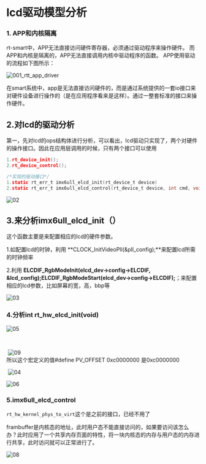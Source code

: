 

# lcd驱动模型分析

### 1. APP和内核隔离

rt-smart中，APP无法直接访问硬件寄存器，必须通过驱动程序来操作硬件。
而APP和内核是隔离的，APP无法直接调用内核中驱动程序的函数。
APP使用驱动的流程如下图所示：

![001_rtt_app_driver](D:\workspace\git\smartwork-takenodt\takenodt\lcd\pic\001_rtt_app_driver.png)

在smart系统中，app是无法直接访问硬件的，而是通过系统提供的一套io接口来对硬件设备进行操作的（是在应用程序看来是这样）。通过一整套标准的接口来操作硬件。

## 2.对lcd的驱动分析

第一，先对lcd的ops结构体进行分析，可以看出，lcd驱动只实现了，两个对硬件的操作接口。因此在应用层调用的时候，只有两个接口可以使用

```c
1.rt_device_init();
2.rt_device_control();
```

```c
/*实现的驱动接口*/
1.static rt_err_t imx6ull_elcd_init(rt_device_t device)
2.static rt_err_t imx6ull_elcd_control(rt_device_t device, int cmd, void *args)
```

![02](D:\workspace\git\smartwork-takenodt\takenodt\lcd\pic\02.png)

## 3.来分析imx6ull_elcd_init（）

这个函数主要是来配置相应的lcd的硬件参数。

1.如配置lcd的时钟，利用 **CLOCK_InitVideoPll(&pll_config);**来配置lcd所需的时钟频率

2.利用 **ELCDIF_RgbModeInit(elcd_dev->config->ELCDIF, &lcd_config);ELCDIF_RgbModeStart(elcd_dev->config->ELCDIF);**；来配置相应的lcd参数，比如屏幕的宽，高，bbp等

![03](D:\workspace\git\smartwork-takenodt\takenodt\lcd\pic\03.png)

### 4.分析int rt_hw_elcd_init(void)

![05](D:\workspace\git\smartwork-takenodt\takenodt\lcd\pic\05.jpg)

​                       

​                          ![09](D:\workspace\git\smartwork-takenodt\takenodt\lcd\pic\09.jpg)   
​                           所以这个宏定义的值#define PV_OFFSET 0xc0000000 是0xc0000000

​                                                                     ![04](D:\workspace\git\smartwork-takenodt\takenodt\lcd\pic\04.png)

![06](D:\workspace\git\smartwork-takenodt\takenodt\lcd\pic\06.png)



### 5.imx6ull_elcd_control

`rt_hw_kernel_phys_to_virt`这个是之前的接口，已经不用了

frambuffer是内核态的地址，此时用户态不能直接访问的，如果要访问该怎么办？此时应用了一个共享内存页面的特性，将一块内核态的内存与用户态的内存进行共享，此时访问就可以正常进行了。

![08](D:\workspace\git\smartwork-takenodt\takenodt\lcd\pic\08.png)

